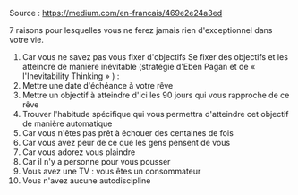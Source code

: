 Source : https://medium.com/en-francais/469e2e24a3ed

7 raisons pour lesquelles vous ne ferez jamais rien d'exceptionnel dans votre vie.

1. Car vous ne savez pas vous fixer d'objectifs
Se fixer des objectifs et les atteindre de manière inévitable (stratégie d'Eben Pagan et de « l'Inevitability Thinking » ) :
1. Mettre une date d'échéance à votre rêve
2. Mettre un objectif à atteindre d'ici les 90 jours qui vous rapproche de ce rêve
3. Trouver l'habitude spécifique qui vous permettra d'atteindre cet objectif de manière automatique
2. Car vous n'êtes pas prêt à échouer des centaines de fois
3. Car vous avez peur de ce que les gens pensent de vous
4. Car vous adorez vous plaindre
5. Car il n'y a personne pour vous pousser
6. Vous avez une TV : vous êtes un consommateur
7. Vous n'avez aucune autodiscipline
